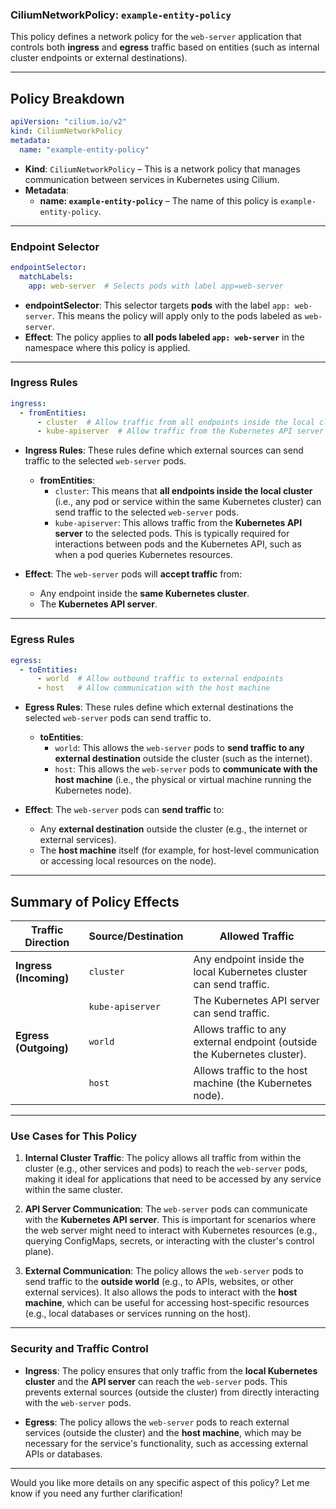 ### **CiliumNetworkPolicy: `example-entity-policy`**

This policy defines a network policy for the `web-server` application that controls both **ingress** and **egress** traffic based on entities (such as internal cluster endpoints or external destinations).

---

## **Policy Breakdown**

```yaml
apiVersion: "cilium.io/v2"
kind: CiliumNetworkPolicy
metadata:
  name: "example-entity-policy"
```
- **Kind**: `CiliumNetworkPolicy` – This is a network policy that manages communication between services in Kubernetes using Cilium.
- **Metadata**:
  - **name: `example-entity-policy`** – The name of this policy is `example-entity-policy`.

---

### **Endpoint Selector**
```yaml
endpointSelector:
  matchLabels:
    app: web-server  # Selects pods with label app=web-server
```
- **endpointSelector**: This selector targets **pods** with the label `app: web-server`. This means the policy will apply only to the pods labeled as `web-server`.
- **Effect**: The policy applies to **all pods labeled `app: web-server`** in the namespace where this policy is applied.

---

### **Ingress Rules**
```yaml
ingress:
  - fromEntities:
      - cluster  # Allow traffic from all endpoints inside the local cluster
      - kube-apiserver  # Allow traffic from the Kubernetes API server
```
- **Ingress Rules**: These rules define which external sources can send traffic to the selected `web-server` pods.
  - **fromEntities**:
    - `cluster`: This means that **all endpoints inside the local cluster** (i.e., any pod or service within the same Kubernetes cluster) can send traffic to the selected `web-server` pods.
    - `kube-apiserver`: This allows traffic from the **Kubernetes API server** to the selected pods. This is typically required for interactions between pods and the Kubernetes API, such as when a pod queries Kubernetes resources.

- **Effect**: The `web-server` pods will **accept traffic** from:
  - Any endpoint inside the **same Kubernetes cluster**.
  - The **Kubernetes API server**.

---

### **Egress Rules**
```yaml
egress:
  - toEntities:
      - world  # Allow outbound traffic to external endpoints
      - host   # Allow communication with the host machine
```
- **Egress Rules**: These rules define which external destinations the selected `web-server` pods can send traffic to.
  - **toEntities**:
    - `world`: This allows the `web-server` pods to **send traffic to any external destination** outside the cluster (such as the internet).
    - `host`: This allows the `web-server` pods to **communicate with the host machine** (i.e., the physical or virtual machine running the Kubernetes node).

- **Effect**: The `web-server` pods can **send traffic** to:
  - Any **external destination** outside the cluster (e.g., the internet or external services).
  - The **host machine** itself (for example, for host-level communication or accessing local resources on the node).

---

## **Summary of Policy Effects**

| **Traffic Direction** | **Source/Destination**                      | **Allowed Traffic**                                                 |
|-----------------------|---------------------------------------------|---------------------------------------------------------------------|
| **Ingress (Incoming)** | `cluster`                                   | Any endpoint inside the local Kubernetes cluster can send traffic.   |
|                       | `kube-apiserver`                            | The Kubernetes API server can send traffic.                         |
| **Egress (Outgoing)** | `world`                                     | Allows traffic to any external endpoint (outside the Kubernetes cluster). |
|                       | `host`                                      | Allows traffic to the host machine (the Kubernetes node).           |

---

### **Use Cases for This Policy**

1. **Internal Cluster Traffic**: The policy allows all traffic from within the cluster (e.g., other services and pods) to reach the `web-server` pods, making it ideal for applications that need to be accessed by any service within the same cluster.
   
2. **API Server Communication**: The `web-server` pods can communicate with the **Kubernetes API server**. This is important for scenarios where the web server might need to interact with Kubernetes resources (e.g., querying ConfigMaps, secrets, or interacting with the cluster's control plane).

3. **External Communication**: The policy allows the `web-server` pods to send traffic to the **outside world** (e.g., to APIs, websites, or other external services). It also allows the pods to interact with the **host machine**, which can be useful for accessing host-specific resources (e.g., local databases or services running on the host).

---

### **Security and Traffic Control**
- **Ingress**: The policy ensures that only traffic from the **local Kubernetes cluster** and the **API server** can reach the `web-server` pods. This prevents external sources (outside the cluster) from directly interacting with the `web-server` pods.
  
- **Egress**: The policy allows the `web-server` pods to reach external services (outside the cluster) and the **host machine**, which may be necessary for the service's functionality, such as accessing external APIs or databases.

---

Would you like more details on any specific aspect of this policy? Let me know if you need any further clarification!